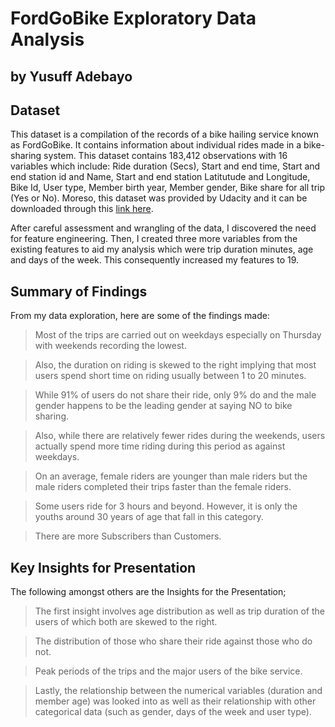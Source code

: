 # FordGoBike Exploratory Data Analysis
## by Yusuff Adebayo


## Dataset

This dataset is a compilation of the records of a bike hailing service known as FordGoBike. It contains information about individual rides made in a bike-sharing system. This dataset contains 183,412 observations with 16 variables which include: Ride duration (Secs), Start and end time, Start and end station id and Name, Start and end station Latitutude and Longitude, Bike Id, User type, Member birth year, Member gender, Bike share for all trip (Yes or No). Moreso, this dataset was provided by Udacity and it can be downloaded through this [link here](https://video.udacity-data.com/topher/2020/October/5f91cf38_201902-fordgobike-tripdata/201902-fordgobike-tripdata.csv).

After careful assessment and wrangling of the data, I discovered the need for feature engineering. Then, I created three more variables from the existing features to aid my analysis which were trip duration minutes, age and days of the week. This consequently increased my features to 19.


## Summary of Findings

From my data exploration, here are some of the findings made:

> Most of the trips are carried out on weekdays especially on Thursday with weekends recording the lowest.

> Also, the duration on riding is skewed to the right implying that most users spend short time on riding usually between 1 to 20 minutes.

> While 91% of users do not share their ride, only 9% do and the male gender happens to be the leading gender at saying NO to bike sharing.

> Also, while there are relatively fewer rides during the weekends, users actually spend more time riding during this period as against weekdays.

> On an average, female riders are younger than male riders but the male riders completed their trips faster than the female riders.

> Some users ride for 3 hours and beyond. However, it is only the youths around 30 years of age that fall in this category.

> There are more Subscribers than Customers.


## Key Insights for Presentation

The following amongst others are the Insights for the Presentation;

> The first insight involves age distribution as well as trip duration of the users of which both are skewed to the right.

> The distribution of those who share their ride against those who do not.

> Peak periods of the trips and the major users of the bike service.

> Lastly, the relationship between the numerical variables (duration and member age) was looked into as well as their relationship with other categorical data (such as gender, days of the week and user type).
